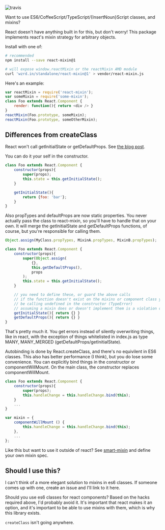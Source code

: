 ![travis](https://travis-ci.org/brigand/react-mixin.svg)

Want to use ES6/CoffeeScript/TypeScript/{InsertNoun}Script classes, and mixins?

React doesn't have anything built in for this, but don't worry!  This package implements
react's mixin strategy for arbitrary objects.

Install with one of:

```sh
# recommended
npm install --save react-mixin@1

# will expose window.reactMixin or the reactMixin AMD module
curl 'wzrd.in/standalone/react-mixin@1' > vendor/react-mixin.js
```


Here's an example:

```js
var reactMixin = require('react-mixin');
var someMixin = require('some-mixin');
class Foo extends React.Component {
    render: function(){ return <div /> }    
}
reactMixin(Foo.prototype, someMixin);
reactMixin(Foo.prototype, someOtherMixin);
```

## Differences from createClass

React won't call getInitialState or getDefaultProps.  See [the blog post](http://facebook.github.io/react/blog/2015/01/27/react-v0.13.0-beta-1.html).

You can do it your self in the constructor.

```js
class Foo extends React.Component {
    constructor(props){
        super(props);
        this.state = this.getInitialState();
    }

    getInitialState(){
        return {foo: 'bar'};
    }
}
```

Also propTypes and defaultProps are now static properties.  You never actually pass the class to react-mixin, so you'll have to handle that on your own.  It will merge the getInitialState and getDefaultProps functions, of course, but you're
responsible for calling them.

```js
Object.assign(MyClass.propTypes, MixinA.propTypes, MixinB.propTypes);

class Foo extends React.Component {
    constructor(props){
        super(Object.assign(
            {}, 
            this.getDefaultProps(),
            props
        );
        this.state = this.getInitialState();
    }

    // you need to define these, or guard the above calls
    // if the function doesn't exist on the mixins or component class you'll
    // be calling undefined in the constructor (TypeError)
    // assuming a mixin does or doesn't implement them is a violation of the black box
    getInitialState(){ return {} }
    getDefaultProps(){ return {} }
}
```

That's pretty much it.  You get errors instead of silently overwriting things, like in react,
with the exception of things whitelisted in index.js as type MANY, MANY_MERGED (getDefaultProps/getInitialState).

Autobinding is done by React.createClass, and there's no equivilent in ES6 classes.  This also has better performance (I think), but you do lose some convenience.  You can explicitly bind things in the constructor or componentWillMount.  On the main class, the constructor replaces componentWillMount.

```js
class Foo extends React.Component {
    constructor(props){
        super(props);
        this.handleChange = this.handleChange.bind(this);
    }
    ...
}
```

```js
var mixin = {
    componentWillMount () {
        this.handleChange = this.handleChange.bind(this);
    },
    ...
};
```
    

Like this but want to use it outside of react?  See [smart-mixin][1] and define your own mixin spec.

## Should I use this?

I can't think of a more elegant solution to mixins in es6 classes.  If someone comes up with one, create an issue
and I'll link to it here.

Should you use es6 classes for react components?  Based on the hacks required above, I'd probably avoid it.
It's important that react makes it an option, and it's important to be able to use mixins with them, which
is why this library exists.

`createClass` isn't going anywhere.

[1]: https://github.com/brigand/smart-mixin

